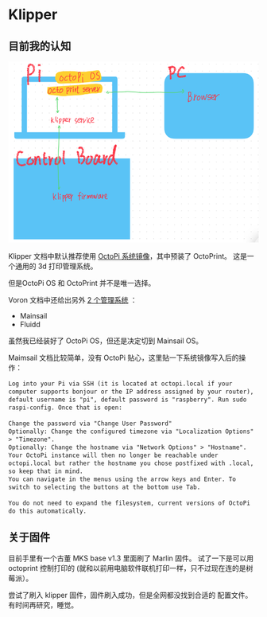 # Klipper

## 目前我的认知

![img.png](../assets/img.png)



Klipper 文档中默认推荐使用 [OctoPi 系统镜像](https://www.klipper3d.org/Installation.html#prepping-an-os-image)，其中预装了 OctoPrint。
这是一个通用的 3d 打印管理系统。
 
但是OctoPi OS 和 OctoPrint 并不是唯一选择。

Voron 文档中还给出另外 [2 个管理系统](https://docs.vorondesign.com/build/software/) ：
- Mainsail
- Fluidd

虽然我已经装好了 OctoPi OS，但还是决定切到 Mainsail OS。

Maimsail 文档比较简单，没有 OctoPi 贴心，这里贴一下系统镜像写入后的操作：

```
Log into your Pi via SSH (it is located at octopi.local if your computer supports bonjour or the IP address assigned by your router), default username is "pi", default password is "raspberry". Run sudo raspi-config. Once that is open:

Change the password via "Change User Password"
Optionally: Change the configured timezone via "Localization Options" > "Timezone".
Optionally: Change the hostname via "Network Options" > "Hostname". Your OctoPi instance will then no longer be reachable under octopi.local but rather the hostname you chose postfixed with .local, so keep that in mind.
You can navigate in the menus using the arrow keys and Enter. To switch to selecting the buttons at the bottom use Tab.

You do not need to expand the filesystem, current versions of OctoPi do this automatically.
```


## 关于固件

目前手里有一个古董 MKS base v1.3 里面刷了 Marlin 固件。 试了一下是可以用 octoprint 控制打印的 (就和以前用电脑软件联机打印一样，只不过现在连的是树莓派）。

尝试了刷入 klipper 固件，固件刷入成功，但是全网都没找到合适的 配置文件。有时间再研究，睡觉。

